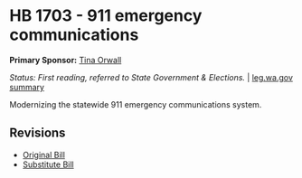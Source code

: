 # HB 1703 - 911 emergency communications
**Primary Sponsor:** [Tina Orwall](/person/leg/tina.orwall.md)

*Status: First reading, referred to State Government & Elections.* | [leg.wa.gov summary](https://app.leg.wa.gov/billsummary?BillNumber=1703&Year=2021)

Modernizing the statewide 911 emergency communications system.

## Revisions
* [Original Bill](1/)
* [Substitute Bill](S/)